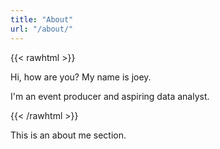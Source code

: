 ```yaml
---
title: "About"
url: "/about/"
---
```


{{< rawhtml >}}
<div class="banner">
    <p class="h1 display-4">Hi, how are you? My name is joey.</p>
    <p class="lead">I'm an event producer and aspiring data analyst.</p>
</div>
{{< /rawhtml >}}

This is an about me section.
